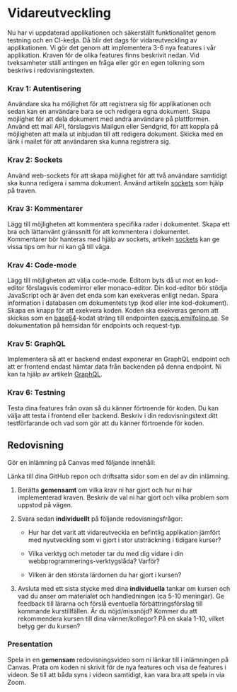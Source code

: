 # Vidareutveckling

Nu har vi uppdaterad applikationen och säkerställt funktionalitet genom testning och en CI-kedja. Då blir det dags för vidareutveckling av applikationen. Vi gör det genom att implementera 3-6 nya features i vår applikation. Kraven för de olika features finns beskrivit nedan. Vid tveksamheter ställ antingen en fråga eller gör en egen tolkning som beskrivs i redovisningstexten.



### Krav 1: Autentisering

Användare ska ha möjlighet för att registrera sig för applikationen och sedan kan en användare bara se och redigera egna dokument. Skapa möjlighet för att dela dokument med andra användare på plattformen. Använd ett mail API, förslagsvis Mailgun eller Sendgrid, för att koppla på möjligheten att maila ut inbjudan till att redigera dokument. Skicka med en länk i mailet för att användaren ska kunna registrera sig.



### Krav 2: Sockets

Använd web-sockets för att skapa möjlighet för att två användare samtidigt ska kunna redigera i samma dokument. Använd artikeln [sockets](sockets) som hjälp på traven.



### Krav 3: Kommentarer

Lägg till möjligheten att kommentera specifika rader i dokumentet. Skapa ett bra och lättanvänt gränssnitt för att kommentera i dokumentet. Kommentarer bör hanteras med hjälp av sockets, artikeln [sockets](sockets) kan ge vissa tips om hur ni kan gå till väga.



### Krav 4: Code-mode

Lägg till möjligheten att välja code-mode. Editorn byts då ut mot en kod-editor förslagsvis codemirror eller monaco-editor. Din kod-editor bör stödja JavaScript och är även det enda som kan exekveras enligt nedan. Spara information i databasen om dokumentets typ (kod eller inte kod-dokument). Skapa en knapp för att exekvera koden. Koden ska exekveras genom att skickas som en [base64](https://developer.mozilla.org/en-US/docs/Glossary/Base64)-kodat sträng till endpointen [execjs.emilfolino.se](https://execjs.emilfolino.se). Se dokumentation på hemsidan för endpoints och request-typ.



### Krav 5: GraphQL

Implementera så att er backend endast exponerar en GraphQL endpoint och att er frontend endast hämtar data från backenden på denna endpoint. Ni kan ta hjälp av artikeln [GraphQL](graphql).



### Krav 6: Testning

Testa dina features från ovan så du känner förtroende för koden. Du kan välja att testa i frontend eller backend. Beskriv i din redovisningstext ditt testförfarande och vad som gör att du känner förtroende för koden.



## Redovisning

Gör en inlämning på Canvas med följande innehåll:

Länka till dina GitHub repon och driftsatta sidor som en del av din inlämning.

1. Berätta **gemensamt** om vilka krav ni har gjort och hur ni har implementerad kraven. Beskriv de val ni har gjort och vilka problem som uppstod på vägen.

2. Svara sedan **individuellt** på följande redovisningsfrågor:

    * Hur har det varit att vidareutveckla en befintlig applikation jämfört med nyutveckling som vi gjort i stor utsträckning i tidigare kurser?

    * Vilka verktyg och metoder tar du med dig vidare i din webbprogrammerings-verktygslåda? Varför?

    * Vilken är den största lärdomen du har gjort i kursen?

3. Avsluta med ett sista stycke med dina **individuella** tankar om kursen och vad du anser om materialet och handledningen (ca 5-10 meningar). Ge feedback till lärarna och förslå eventuella förbättringsförslag till kommande kurstillfällen. Är du nöjd/missnöjd? Kommer du att rekommendera kursen till dina vänner/kollegor? På en skala 1-10, vilket betyg ger du kursen?



### Presentation

Spela in en **gemensam** redovisningsvideo som ni länkar till i inlämningen på Canvas. Prata om koden ni skrivit för de nya features och visa de features i videon. Se till att båda syns i videon samtidigt, kan vara bra att spela in via Zoom.
